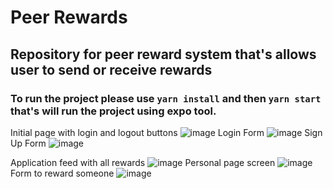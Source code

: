 # Peer Rewards

## Repository for peer reward system that's allows user to send or receive rewards

### To run the project please use `yarn install` and then `yarn start` that's will run the project using expo tool.


Initial page with login and logout buttons ![image](https://user-images.githubusercontent.com/37964412/184639774-53d99b3b-b859-4fec-95b7-09172d901d98.png)
Login Form ![image](https://user-images.githubusercontent.com/37964412/184640025-d51aceb9-db13-44c3-866a-619abee01fdb.png)
Sign Up Form ![image](https://user-images.githubusercontent.com/37964412/184640055-040e135a-d599-439e-b3ee-06f017c6acf7.png)

Application feed with all rewards ![image](https://user-images.githubusercontent.com/37964412/184640121-c5aaf891-1f93-4543-8a38-c034a3617426.png)
Personal page screen ![image](https://user-images.githubusercontent.com/37964412/184640189-1eb5fcc0-20cd-4b17-9dd8-c1bd89f5bc5e.png)
Form to reward someone ![image](https://user-images.githubusercontent.com/37964412/184640247-2ea902e7-a478-4b47-a8f2-a2e04e513054.png)



